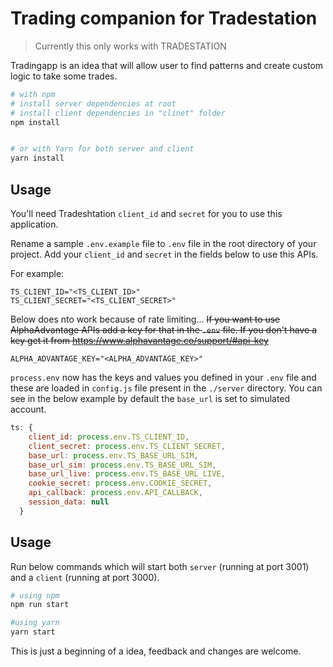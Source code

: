 # Trading companion for Tradestation

> Currently this only works with TRADESTATION

Tradingapp is an idea that will allow user to find patterns and create custom logic to take some trades.

```bash
# with npm
# install server dependencies at root 
# install client dependencies in "clinet" folder
npm install


# or with Yarn for both server and client
yarn install
```

## Usage

You'll need Tradeshtation `client_id` and `secret` for you to use this application.

Rename a sample `.env.example` file to `.env` file in the root directory of your project. Add your `client_id` and `secret` in the fields below to use this APIs.

For example:

```dosini
TS_CLIENT_ID="<TS_CLIENT_ID>"
TS_CLIENT_SECRET="<TS_CLIENT_SECRET>"
```

Below does nto work because of rate limiting...
~~If you want to use AlphaAdvantage APIs add a key for that in the `.env` file. If you don't have a key get it from https://www.alphavantage.co/support/#api-key~~

```dosini
ALPHA_ADVANTAGE_KEY="<ALPHA_ADVANTAGE_KEY>" 
```

`process.env` now has the keys and values you defined in your `.env` file and these are loaded in `config.js` file present in the `./server` directory. You can see in the below example by default the `base_url` is set to simulated account. 

```javascript
ts: {
    client_id: process.env.TS_CLIENT_ID,
    client_secret: process.env.TS_CLIENT_SECRET,
    base_url: process.env.TS_BASE_URL_SIM,
    base_url_sim: process.env.TS_BASE_URL_SIM,
    base_url_live: process.env.TS_BASE_URL_LIVE,
    cookie_secret: process.env.COOKIE_SECRET,
    api_callback: process.env.API_CALLBACK,
    session_data: null
  }
```

## Usage

Run below commands which will start both `server` (running at port 3001) and a `client` (running at port 3000).

```bash
# using npm
npm run start

#using yarn
yarn start
```

This is just a beginning of a idea, feedback and changes are welcome.